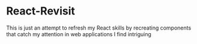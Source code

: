 # React-Revisit

This is just an attempt to refresh my React skills by recreating components that catch my attention in web applications I find intriguing
